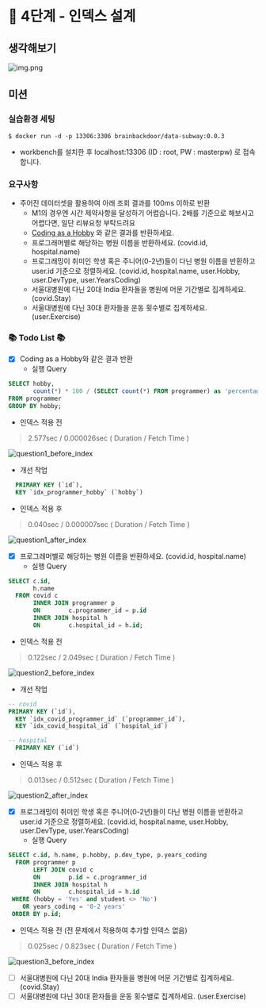# 🚀 4단계 - 인덱스 설계
## 생각해보기
![img.png](images/step4/step4_image1.png)

## 미션
### 실습환경 세팅
```shell
$ docker run -d -p 13306:3306 brainbackdoor/data-subway:0.0.3
```
- workbench를 설치한 후 localhost:13306 (ID : root, PW : masterpw) 로 접속합니다.

### 요구사항
- 주어진 데이터셋을 활용하여 아래 조회 결과를 100ms 이하로 반환
  - M1의 경우엔 시간 제약사항을 달성하기 어렵습니다. 2배를 기준으로 해보시고 어렵다면, 일단 리뷰요청 부탁드려요
  - [Coding as a Hobby](https://insights.stackoverflow.com/survey/2018#developer-profile-_-coding-as-a-hobby) 와 같은 결과를 반환하세요.
  - 프로그래머별로 해당하는 병원 이름을 반환하세요. (covid.id, hospital.name)
  - 프로그래밍이 취미인 학생 혹은 주니어(0-2년)들이 다닌 병원 이름을 반환하고 user.id 기준으로 정렬하세요. (covid.id, hospital.name, user.Hobby, user.DevType, user.YearsCoding)
  - 서울대병원에 다닌 20대 India 환자들을 병원에 머문 기간별로 집계하세요. (covid.Stay)
  - 서울대병원에 다닌 30대 환자들을 운동 횟수별로 집계하세요. (user.Exercise)

### 📚 Todo List 📚
- [x] Coding as a Hobby와 같은 결과 반환
  - 실행 Query
```sql
SELECT hobby,
       count(*) * 100 / (SELECT count(*) FROM programmer) as 'percentage'
FROM programmer
GROUP BY hobby;
```
  - 인덱스 적용 전
  > 2.577sec / 0.000026sec ( Duration / Fetch Time )

  ![question1_before_index](images/step4/step4_image2_question1_before_index.png)

  - 개선 작업
```sql
  PRIMARY KEY (`id`),
  KEY `idx_programmer_hobby` (`hobby`)
```
  
  - 인덱스 적용 후
  > 0.040sec / 0.000007sec ( Duration / Fetch Time )

  ![question1_after_index](images/step4/step4_image3_question1_after_index.png)

- [x] 프로그래머별로 해당하는 병원 이름을 반환하세요. (covid.id, hospital.name)
  - 실행 Query
```sql
SELECT c.id,
       h.name
  FROM covid c
       INNER JOIN programmer p
       ON        c.programmer_id = p.id
       INNER JOIN hospital h
       ON        c.hospital_id = h.id;
```
  - 인덱스 적용 전
  > 0.122sec / 2.049sec ( Duration / Fetch Time )

  ![question2_before_index](images/step4/step4_image4_question2_before_index.png)

  - 개선 작업
```sql
-- covid
PRIMARY KEY (`id`),
  KEY `idx_covid_programmer_id` (`programmer_id`),
  KEY `idx_covid_hospital_id` (`hospital_id`)

-- hospital
  PRIMARY KEY (`id`)
```
  - 인덱스 적용 후 
  > 0.013sec / 0.512sec ( Duration / Fetch Time )

  ![question2_after_index](images/step4/step4_image5_question2_after_index.png)

- [x] 프로그래밍이 취미인 학생 혹은 주니어(0-2년)들이 다닌 병원 이름을 반환하고 user.id 기준으로 정렬하세요. (covid.id, hospital.name, user.Hobby, user.DevType, user.YearsCoding)
  - 실행 Query
```sql
SELECT c.id, h.name, p.hobby, p.dev_type, p.years_coding
  FROM programmer p
	   LEFT JOIN covid c
	   ON        p.id = c.programmer_id
       INNER JOIN hospital h
       ON        c.hospital_id = h.id
 WHERE (hobby = 'Yes' and student <> 'No')
    OR years_coding = '0-2 years'
 ORDER BY p.id;
```

  - 인덱스 적용 전 (전 문제에서 적용하여 추가할 인덱스 없음)
  > 0.025sec / 0.823sec ( Duration / Fetch Time )

  ![question3_before_index](images/step4/step4_image6_question3_before_index.png)

- [ ] 서울대병원에 다닌 20대 India 환자들을 병원에 머문 기간별로 집계하세요. (covid.Stay)
- [ ] 서울대병원에 다닌 30대 환자들을 운동 횟수별로 집계하세요. (user.Exercise)

